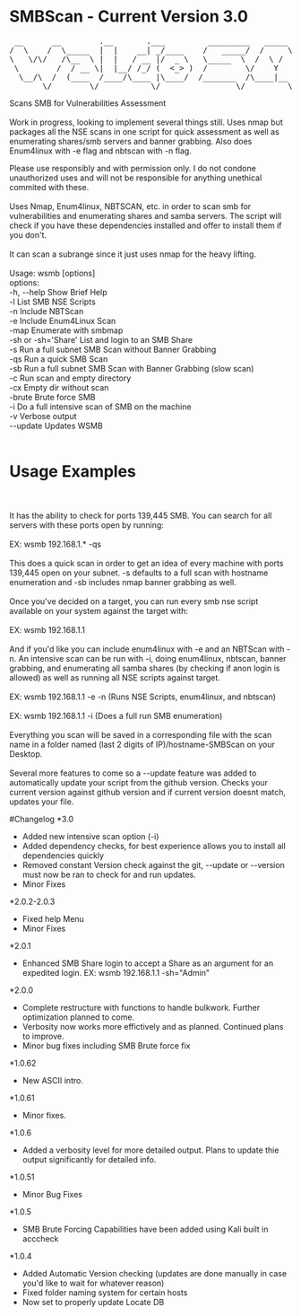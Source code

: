 # SMBScan - Current Version 3.0

<pre>
 __      __        .__       .___         _________   _____ __________ 
/  \    /  \_____  |  |    __| _/____    /   _____/  /     \\______   \
\   \/\/   /\__  \ |  |   / __ |/  _ \   \_____  \  /  \ /  \|    |  _/
 \        /  / __ \|  |__/ /_/ (  <_> )  /        \/    Y    \    |   \
  \__/\  /  (____  /____/\____ |\____/  /_______  /\____|__  /______  /
       \/        \/           \/                \/         \/       \/ 
</pre>


Scans SMB for Vulnerabilities Assessment
<br />
<br />
Work in progress, looking to implement several things still.
Uses nmap but packages all the NSE scans in one script for quick assessment as well as enumerating shares/smb servers and banner grabbing.
Also does Enum4linux with -e flag and nbtscan with -n flag.

Please use responsibly and with permission only.  I do not condone unauthorized uses and will not be responsible for anything unethical commited with these.
<br />
<br />
Uses Nmap, Enum4linux, NBTSCAN, etc. in order to scan smb for vulnerabilities and enumerating shares and samba servers.  The script will check if you have these dependencies installed and offer to install them if you don't.
<br />
<br />
It can scan a subrange since it just uses nmap for the heavy lifting.
<br />
<br />
Usage: wsmb <target> [options]
<br />
options:
<br />
-h, --help                    Show Brief Help
<br />
-l                            List SMB NSE Scripts
<br />
-n                            Include NBTScan
<br />
-e                            Include Enum4Linux Scan
<br />
-map                          Enumerate with smbmap
<br />
-sh or -sh='Share'            List and login to an SMB Share
<br />
-s                            Run a full subnet SMB Scan without Banner Grabbing
<br />
-qs                           Run a quick SMB Scan
<br />
-sb                           Run a full subnet SMB Scan with Banner Grabbing (slow scan)
<br />
-c                            Run scan and empty directory
<br />
-cx                           Empty dir without scan
<br />
-brute                        Brute force SMB
<br />
-i                            Do a full intensive scan of SMB on the machine
<br />
-v                            Verbose output
<br />
--update                      Updates WSMB
<br />
<br />
# Usage Examples
<br />
<br />
It has the ability to check for ports 139,445 SMB.  You can search for all servers with these ports open by running:
<br />
<br />
EX: wsmb 192.168.1.* -qs
<br />
<br />
This does a quick scan in order to get an idea of every machine with ports 139,445 open on your subnet.  -s defaults to a full scan with hostname enumeration and -sb includes nmap banner grabbing as well.
<br />
<br />
Once you've decided on a target, you can run every smb nse script available on your system against the target with:
<br />
<br />
EX: wsmb 192.168.1.1
<br />
<br />
And if you'd like you can include enum4linux with -e and an NBTScan with -n.  An intensive scan can be run with -i, doing enum4linux, nbtscan, banner grabbing, and enumerating all samba shares (by checking if anon login is allowed) as well as running all NSE scripts against target.
<br />
<br />
EX: wsmb 192.168.1.1 -e -n (Runs NSE Scripts, enum4linux, and nbtscan)
<br />
<br />
EX: wsmb 192.168.1.1 -i (Does a full run SMB enumeration)
<br />
<br />
Everything you scan will be saved in a corresponding file with the scan name in a folder named (last 2 digits of IP)/hostname-SMBScan on your Desktop.
<br />
<br />
Several more features to come so a --update feature was added to automatically update your script from the github version.  Checks your current version against github version and if current version doesnt match, updates your file.

#Changelog
*3.0
<ul>
<li> Added new intensive scan option (-i)</li>
<li> Added dependency checks, for best experience allows you to install all dependencies quickly</li>
<li> Removed constant Version check against the git, --update or --version must now be ran to check for and run updates.
<li> Minor Fixes</li>
</ul>

*2.0.2-2.0.3
<ul>
<li> Fixed help Menu</li>
<li> Minor Fixes</li>
</ul>

*2.0.1
<ul>
<li> Enhanced SMB Share login to accept a Share as an argument for an expedited login.  EX: wsmb 192.168.1.1 -sh="Admin"</li>
</ul>

*2.0.0
<ul>
<li> Complete restructure with functions to handle bulkwork. Further optimization planned to come.</li>
<li> Verbosity now works more effictively and as planned.  Continued plans to improve.</li>
<li> Minor bug fixes including SMB Brute force fix</li>
</ul>

*1.0.62
<ul>
<li> New ASCII intro.</li>
</ul>

*1.0.61
<ul>
<li> Minor fixes.</li>
</ul>

*1.0.6
<ul>
<li> Added a verbosity level for more detailed output.  Plans to update thie output significantly for detailed info.</li>
</ul>

*1.0.51
<ul>
<li> Minor Bug Fixes</li>
</ul>

*1.0.5
<ul>
<li> SMB Brute Forcing Capabilities have been added using Kali built in acccheck</li>
</ul>

*1.0.4 
<ul>
<li>Added Automatic Version checking (updates are done manually in case you'd like to wait for whatever reason)</li>
<li>Fixed folder naming system for certain hosts</li>
<li>Now set to properly update Locate DB</li>
</ul>
